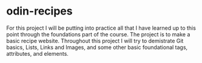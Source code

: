 # odin-recipes

For this project I will be putting into practice all that I have learned up to this point through the foundations part of the course. The project is to make a basic recipe website. Throughout this project I will try to demistrate Git basics, Lists, Links and Images, and some other basic foundational tags, attributes, and elements.